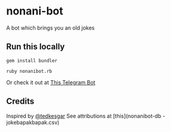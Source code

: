 # nonani-bot
A bot which brings you an old jokes 

## Run this locally

```
gem install bundler
```

```
ruby nonanibot.rb
```

Or check it out at [This Telegram Bot](https://telegram.me/jokesbapakbapak_bot)

## Credits
Inspired by [@tedkesgar](https://github.com/tkesgar)
See attributions at [this](nonanibot-db - jokebapakbapak.csv)
